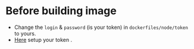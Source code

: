 # Before building image
- Change the `login` & `password` (is your token) in `dockerfiles/node/token` to yours.  
- [Here](https://github.com/settings/tokens) setup your token .